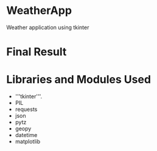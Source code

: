 # WeatherApp

  Weather application using tkinter

# Final Result

# Libraries and Modules Used
  
 - '''tkinter'''.
 - PIL
 - requests
 - json
 - pytz
 - geopy
 - datetime
 - matplotlib
  
  

